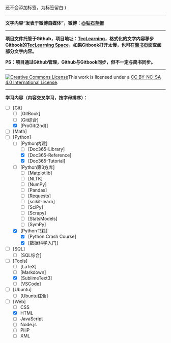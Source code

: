 <!-- 以下是添加在微博中的内容
项目托管于Github 传送门：https://github.com/StrawhatChan/TecLearning/tree/tlv2  也可查阅Gitbook 又一个传送门：https://strawhatchan.gitbooks.io/teclearning/content/  头条文章的编辑器能再难用点吗[吐槽]
 -->

还不会添加标签，为标签留白:)

-------------------------

**文字内容“发表于微博自媒体”，微博：[@钻石草帽](http://weibo.com/strawhatchan)**

-------------------------

**项目文件托管于Github，项目地址：[TecLearning](https://github.com/StrawhatChan/TecLearning/tree/tlv2)，格式化的文字内容移步Gitbook的[TecLearning Space](https://strawhatchan.gitbooks.io/teclearning/content/)，如果Gitbook打开太慢，也可在[简书页面](https://www.jianshu.com/u/6d1cbd19e7c1)查阅部分文字内容。**

**PS：项目通过Github管理，Github与Gitbook同步，但不一定与简书同步。**

-------------------------

<a rel="license" href="http://creativecommons.org/licenses/by-nc-sa/4.0/"><img alt="Creative Commons License" style="border-width:0" src="https://i.creativecommons.org/l/by-nc-sa/4.0/88x31.png" /></a>This work is licensed under a <a rel="license" href="http://creativecommons.org/licenses/by-nc-sa/4.0/">CC BY-NC-SA 4.0 International License</a>.

-------------------------

**学习内容（内容交叉学习，按字母排序）：**

- [ ] [Git]
	- [ ] [GitBook]
	- [ ] [Git综合]
	- [x] [ProGit(2nd)]
- [ ] [Math]
- [ ] [Python]
	- [ ] [Python内建]
		- [ ] [Doc365-Library]
		- [x] [Doc365-Reference]
		- [x] [Doc365-Tutorial]
	- [ ] [Python第3方库]
		- [ ] [Matplotlib]
		- [ ] [NLTK]
		- [ ] [NumPy]
		- [ ] [Pandas]
		- [ ] [Requests]
		- [ ] [scikit-learn]
		- [ ] [SciPy]
		- [ ] [Scrapy]
		- [ ] [StatsModels]
		- [ ] [SymPy]
	- [x] [Python书籍]
		- [x] [Python Crash Course]
		- [x] [数据科学入门]
- [ ] [SQL]
	- [ ] [SQL综合]
- [ ] [Tools]
	- [ ] [LaTeX]
	- [ ] [Markdown]
	- [x] [SublimeText3]
	- [ ] [VSCode]
- [ ] [Ubuntu]
	- [ ] [Ubuntu综合]
- [ ] [Web]
	- [ ] CSS
	- [x] HTML
	- [ ] JavaScript
	- [ ] Node.js
	- [ ] PHP
	- [ ] XML

<!-- 
完成列表备份
- [ ] [Git]
	- [ ] [GitBook]
	- [ ] [Git综合]
	- [x] [ProGit(2nd)]
- [ ] [Math]
- [ ] [Python]
	- [ ] [Python内建]
		- [ ] [Doc365-Library]
		- [x] [Doc365-Reference]
		- [x] [Doc365-Tutorial]
	- [ ] [Python第3方库]
		- [ ] [Matplotlib]
		- [ ] [NLTK]
		- [ ] [NumPy]
		- [ ] [Pandas]
		- [ ] [Requests]
		- [ ] [scikit-learn]
		- [ ] [SciPy]
		- [ ] [Scrapy]
		- [ ] [StatsModels]
		- [ ] [SymPy]
	- [x] [Python书籍]
		- [x] [Python Crash Course]
		- [x] [数据科学入门]
- [ ] [SQL]
	- [ ] [SQL综合]
- [ ] [Tools]
	- [ ] [LaTeX]
	- [ ] [Markdown]
	- [x] [SublimeText3]
	- [ ] [VSCode]
- [ ] [Ubuntu]
	- [ ] [Ubuntu综合]
- [ ] [Web]
	- [ ] CSS
	- [ ] HTML
	- [ ] JavaScript
	- [ ] Node.js
	- [ ] PHP
	- [ ] XML
 -->